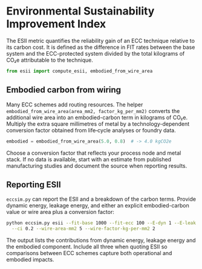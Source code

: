 # Environmental Sustainability Improvement Index

The ESII metric quantifies the reliability gain of an ECC technique relative to
its carbon cost.  It is defined as the difference in FIT rates between the base
system and the ECC-protected system divided by the total kilograms of CO₂e
attributable to the technique.

```python
from esii import compute_esii, embodied_from_wire_area
```

## Embodied carbon from wiring

Many ECC schemes add routing resources.  The helper
`embodied_from_wire_area(area_mm2, factor_kg_per_mm2)` converts the additional
wire area into an embodied-carbon term in kilograms of CO₂e.  Multiply the
extra square millimetres of metal by a technology-dependent conversion factor
obtained from life‑cycle analyses or foundry data.

```python
embodied = embodied_from_wire_area(5.0, 0.8)  # -> 4.0 kgCO2e
```

Choose a conversion factor that reflects your process node and metal stack.  If
no data is available, start with an estimate from published manufacturing
studies and document the source when reporting results.

## Reporting ESII

`eccsim.py` can report the ESII and a breakdown of the carbon terms.  Provide
dynamic energy, leakage energy, and either an explicit embodied-carbon value or
wire area plus a conversion factor:

```bash
python eccsim.py esii --fit-base 1000 --fit-ecc 100 --E-dyn 1 --E-leak 0.5 \
  --ci 0.2 --wire-area-mm2 5 --wire-factor-kg-per-mm2 2
```

The output lists the contributions from dynamic energy, leakage energy and the
embodied component.  Include all three when quoting ESII so comparisons between
ECC schemes capture both operational and embodied impacts.
